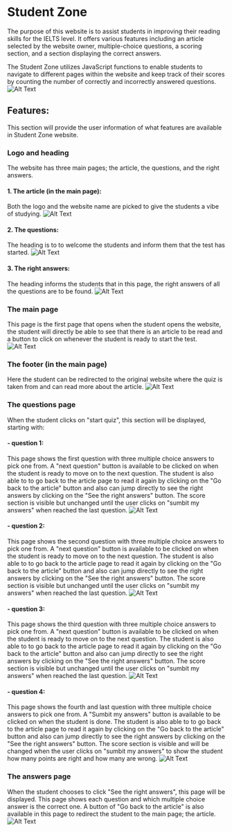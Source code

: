 # Student Zone
The purpose of this website is to assist students in improving their reading skills for the IELTS level. It offers various features including an article selected by the website owner, multiple-choice questions, a scoring section, and a section displaying the correct answers.

The Student Zone utilizes JavaScript functions to enable students to navigate to different pages within the website and keep track of their scores by counting the number of correctly and incorrectly answered questions.
![Alt Text](assets/images/media.png)

## Features:
This section will provide the user information of what features are available in Student Zone website.

### Logo and heading
The website has three main pages; the article, the questions, and the right answers.

#### 1. The article (in the main page):
Both the logo and the website name are picked to give the students a vibe of studying.
![Alt Text](assets/images/heading.png)

#### 2. The questions:
The heading is to to welcome the students and inform them that the test has started.
![Alt Text](assets/images/test.png)

#### 3. The right answers:
The heading informs the students that in this page, the right answers of all the questions are to be found.
![Alt Text](assets/images/answers.png)

### The main page
This page is the first page that opens when the student opens the website, the student will directly be able to see that there is an article to be read and a button to click on whenever the student is ready to start the test.
![Alt Text](assets/images/article.png)

### The footer (in the main page)
Here the student can be redirected to the original website where the quiz is taken from and can read more about the article.
![Alt Text](assets/images/footer.png)

### The questions page
When the student clicks on "start quiz", this section will be displayed, starting with:
#### - question 1:
This page shows the first question with three multiple choice answers to pick one from. A "next question" button is available to be clicked on when the student is ready to move on to the next question. The student is also able to to go back to the article page to read it again by clicking on the "Go back to the article" button and also can jump directly to see the right answers by clicking on the "See the right answers" button.
The score section is visible but unchanged until the user clicks on "sumbit my answers" when reached the last question.
![Alt Text](assets/images/q1.png)
#### - question 2:
This page shows the second question with three multiple choice answers to pick one from. A "next question" button is available to be clicked on when the student is ready to move on to the next question. The student is also able to to go back to the article page to read it again by clicking on the "Go back to the article" button and also can jump directly to see the right answers by clicking on the "See the right answers" button.
The score section is visible but unchanged until the user clicks on "sumbit my answers" when reached the last question.
![Alt Text](assets/images/q2.png)
#### - question 3:
This page shows the third question with three multiple choice answers to pick one from. A "next question" button is available to be clicked on when the student is ready to move on to the next question. The student is also able to to go back to the article page to read it again by clicking on the "Go back to the article" button and also can jump directly to see the right answers by clicking on the "See the right answers" button.
The score section is visible but unchanged until the user clicks on "sumbit my answers" when reached the last question.
![Alt Text](assets/images/q3.png)
#### - question 4:
This page shows the fourth and last question with three multiple choice answers to pick one from. A "Sumbit my answers" button is available to be clicked on when the student is done. The student is also able to to go back to the article page to read it again by clicking on the "Go back to the article" button and also can jump directly to see the right answers by clicking on the "See the right answers" button.
The score section is visible and will be changed when the user clicks on "sumbit my answers" to show the student how many points are right and how many are wrong.
![Alt Text](assets/images/q4.png)

### The answers page
When the student chooses to click "See the right answers", this page will be displayed. This page shows each question and which multiple choice answer is the correct one. A button of "Go back to the article" is also available in this page to redirect the student to the main page; the article. 
![Alt Text](assets/images/answersList.png)

